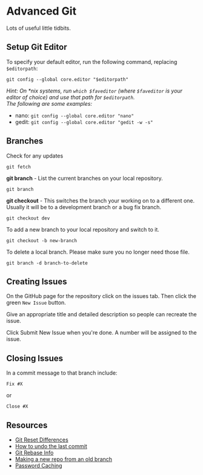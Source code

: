 # Advanced Git

Lots of useful little tidbits.

## Setup Git Editor

To specify your default editor, run the following command, replacing `$editorpath`:

```
git config --global core.editor "$editorpath"
```

_Hint: On *nix systems, run `which $faveditor` (where `$faveditor` is your editor of choice) and use that path for `$editorpath`._  
_The following are some examples:_

* nano: `git config --global core.editor "nano"`
* gedit: `git config --global core.editor "gedit -w -s"`

## Branches

Check for any updates

```
git fetch
```

**git branch** - List the current branches on your local repository.

```
git branch
```

**git checkout** - This switches the branch your working on to a different one. Usually it will be to a development branch or a bug fix branch.

```
git checkout dev
```

To add a new branch to your local repository and switch to it.

```
git checkout -b new-branch
```

To delete a local branch. Please make sure you no longer need those file.

```
git branch -d branch-to-delete
```

## Creating Issues

On the GitHub page for the repository click on the issues tab. Then click the green `New Issue` button.

Give an appropriate title and detailed description so people can recreate the issue.

Click Submit New Issue when you're done. A number will be assigned to the issue.

## Closing Issues

In a commit message to that branch include:

```
Fix #X
```

or

```
Close #X
```

## Resources 

- [Git Reset Differences](https://stackoverflow.com/questions/3528245/whats-the-difference-between-git-reset-mixed-soft-and-hard)
- [How to undo the last commit](https://stackoverflow.com/questions/4114095/how-to-revert-git-repository-to-a-previous-commit)
- [Git Rebase Info](https://www.linux.com/learn/how-rebase-git)
- [Making a new repo from an old branch](https://stackoverflow.com/questions/9527999/how-do-i-create-a-new-github-repo-from-a-branch-in-an-existing-repo)
- [Password Caching](https://help.github.com/articles/caching-your-github-password-in-git/#platform)